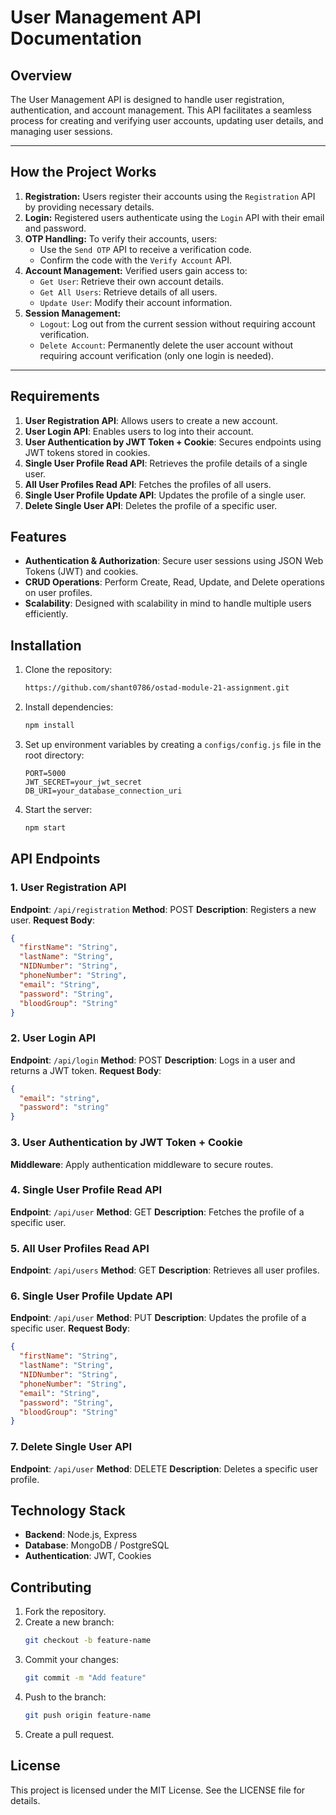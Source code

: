 # User Management API Documentation

## Overview
The User Management API is designed to handle user registration, authentication, and account management. This API facilitates a seamless process for creating and verifying user accounts, updating user details, and managing user sessions.

---

## How the Project Works
1. **Registration:** Users register their accounts using the `Registration` API by providing necessary details.
2. **Login:** Registered users authenticate using the `Login` API with their email and password.
3. **OTP Handling:** To verify their accounts, users:
   - Use the `Send OTP` API to receive a verification code.
   - Confirm the code with the `Verify Account` API.
4. **Account Management:** Verified users gain access to:
   - `Get User`: Retrieve their own account details.
   - `Get All Users`: Retrieve details of all users.
   - `Update User`: Modify their account information.
5. **Session Management:**
   - `Logout`: Log out from the current session without requiring account verification.
   - `Delete Account`: Permanently delete the user account without requiring account verification (only one login is needed).

---


## Requirements

1. **User Registration API**: Allows users to create a new account.
2. **User Login API**: Enables users to log into their account.
3. **User Authentication by JWT Token + Cookie**: Secures endpoints using JWT tokens stored in cookies.
4. **Single User Profile Read API**: Retrieves the profile details of a single user.
5. **All User Profiles Read API**: Fetches the profiles of all users.
6. **Single User Profile Update API**: Updates the profile of a single user.
7. **Delete Single User API**: Deletes the profile of a specific user.

## Features

- **Authentication & Authorization**: Secure user sessions using JSON Web Tokens (JWT) and cookies.
- **CRUD Operations**: Perform Create, Read, Update, and Delete operations on user profiles.
- **Scalability**: Designed with scalability in mind to handle multiple users efficiently.

## Installation

1. Clone the repository:

   ```bash
   https://github.com/shant0786/ostad-module-21-assignment.git
   ```

2. Install dependencies:

   ```bash
   npm install
   ```

3. Set up environment variables by creating a `configs/config.js` file in the root directory:

   ```env
   PORT=5000
   JWT_SECRET=your_jwt_secret
   DB_URI=your_database_connection_uri
   ```

4. Start the server:
   ```bash
   npm start
   ```

## API Endpoints

### 1. User Registration API

**Endpoint**: `/api/registration`
**Method**: POST
**Description**: Registers a new user.
**Request Body**:

```json
{
  "firstName": "String",
  "lastName": "String",
  "NIDNumber": "String",
  "phoneNumber": "String",
  "email": "String",
  "password": "String",
  "bloodGroup": "String"
}
```

### 2. User Login API

**Endpoint**: `/api/login`
**Method**: POST
**Description**: Logs in a user and returns a JWT token.
**Request Body**:

```json
{
  "email": "string",
  "password": "string"
}
```

### 3. User Authentication by JWT Token + Cookie

**Middleware**: Apply authentication middleware to secure routes.

### 4. Single User Profile Read API

**Endpoint**: `/api/user`
**Method**: GET
**Description**: Fetches the profile of a specific user.

### 5. All User Profiles Read API

**Endpoint**: `/api/users`
**Method**: GET
**Description**: Retrieves all user profiles.

### 6. Single User Profile Update API

**Endpoint**: `/api/user`
**Method**: PUT
**Description**: Updates the profile of a specific user.
**Request Body**:

```json
{
  "firstName": "String",
  "lastName": "String",
  "NIDNumber": "String",
  "phoneNumber": "String",
  "email": "String",
  "password": "String",
  "bloodGroup": "String"
}
```

### 7. Delete Single User API

**Endpoint**: `/api/user`
**Method**: DELETE
**Description**: Deletes a specific user profile.

## Technology Stack

- **Backend**: Node.js, Express
- **Database**: MongoDB / PostgreSQL
- **Authentication**: JWT, Cookies

## Contributing

1. Fork the repository.
2. Create a new branch:
   ```bash
   git checkout -b feature-name
   ```
3. Commit your changes:
   ```bash
   git commit -m "Add feature"
   ```
4. Push to the branch:
   ```bash
   git push origin feature-name
   ```
5. Create a pull request.

## License

This project is licensed under the MIT License. See the LICENSE file for details.
